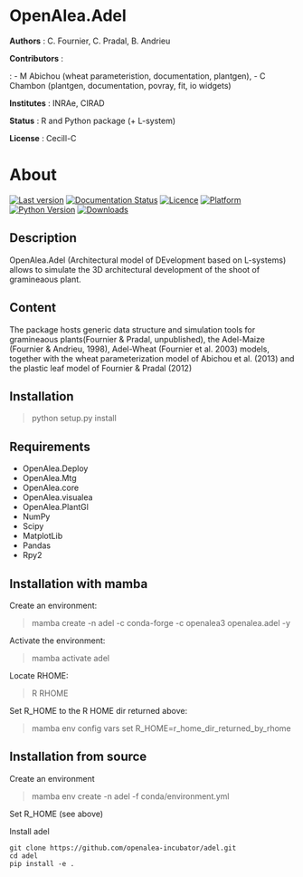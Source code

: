 # OpenAlea.Adel

**Authors** : C. Fournier, C. Pradal, B. Andrieu

**Contributors** :

:   -   M Abichou (wheat parameteristion, documentation, plantgen),
    -   C Chambon (plantgen, documentation, povray, fit, io widgets)

**Institutes** : INRAe, CIRAD

**Status** : R and Python package (+ L-system)

**License** : Cecill-C

# About

[![Last version](https://anaconda.org/openalea3/openalea.adel/badges/version.svg)](https://anaconda.org/OpenAlea3/openalea.adel/files)
[![Documentation Status](https://readthedocs.org/projects/adel/badge/?version=latest)](https://adel.readthedocs.io/en/latest/?badge=latest)
[![Licence](https://anaconda.org/openalea3/openalea.adel/badges/license.svg)](https://cecill.info/licences/Licence_CeCILL_V2.1-en.html)
[![Platform](https://anaconda.org/openalea3/openalea.adel/badges/platforms.svg)](https://anaconda.org/openalea3/openalea.adel)
[![Python Version](https://img.shields.io/badge/python-3.8%20%7C%203.9%20%7C%203.10%20%7C%203.11%20%7C%203.12-blue)](https://www.python.org/downloads/)
[![Downloads](https://anaconda.org/openalea3/openalea.adel/badges/downloads.svg)](https://anaconda.org/openalea3/openalea.adel)

## Description

OpenAlea.Adel (Architectural model of DEvelopment based on L-systems)
allows to simulate the 3D architectural development of the shoot of
gramineaous plant.

## Content

The package hosts generic data structure and simulation tools for
gramineaous plants(Fournier & Pradal, unpublished), the Adel-Maize
(Fournier & Andrieu, 1998), Adel-Wheat (Fournier et al. 2003) models,
together with the wheat parameterization model of Abichou et al. (2013)
and the plastic leaf model of Fournier & Pradal (2012)

## Installation

> python setup.py install

## Requirements

-   OpenAlea.Deploy
-   OpenAlea.Mtg
-   OpenAlea.core
-   OpenAlea.visualea
-   OpenAlea.PlantGl
-   NumPy
-   Scipy
-   MatplotLib
-   Pandas
-   Rpy2

## Installation with mamba

Create an environment:

> mamba create -n adel -c conda-forge -c openalea3 openalea.adel -y

Activate the environment:

> mamba activate adel

Locate RHOME:

> R RHOME

Set R_HOME to the R HOME dir returned above:

> mamba env config vars set R_HOME=r_home_dir_returned_by_rhome

## Installation from source

Create an environment

> mamba env create -n adel -f conda/environment.yml

Set R_HOME (see above)

Install adel

``` console
git clone https://github.com/openalea-incubator/adel.git 
cd adel
pip install -e .
```
